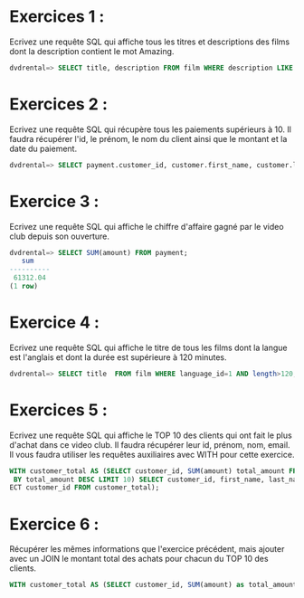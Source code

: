 # Exercices 1 :

Ecrivez une requête SQL qui affiche tous les titres et descriptions des films dont la description contient le mot Amazing.

```sql
dvdrental=> SELECT title, description FROM film WHERE description LIKE '%Amazing%';
```

# Exercices 2 :

Ecrivez une requête SQL qui récupère tous les paiements supérieurs à 10. Il faudra récupérer l'id, le prénom, le nom du client ainsi que le montant et la date du paiement.

```sql
dvdrental=> SELECT payment.customer_id, customer.first_name, customer.last_name, payment.amount, payment.payment_date FROM payment INNER JOIN customer ON payment.customer_id = customer.customer_id WHERE amount > 10;
```

# Exercice 3 :

Ecrivez une requête SQL qui affiche le chiffre d'affaire gagné par le video club depuis son ouverture.

```sql
dvdrental=> SELECT SUM(amount) FROM payment;
   sum
----------
 61312.04
(1 row)

```

# Exercice 4 :

Ecrivez une requête SQL qui affiche le titre de tous les films dont la langue est l'anglais et dont la durée est supérieure à 120 minutes.

```sql
dvdrental=> SELECT title  FROM film WHERE language_id=1 AND length>120;
```

# Exercices 5 :

Ecrivez une requête SQL qui affiche le TOP 10 des clients qui ont fait le plus d'achat dans ce video club. Il faudra récupérer leur id, prénom, nom, email. Il vous faudra utiliser les requêtes auxiliaires avec WITH pour cette exercice.

```sql
WITH customer_total AS (SELECT customer_id, SUM(amount) total_amount FROM payment GROUP BY customer_id ORDER
 BY total_amount DESC LIMIT 10) SELECT customer_id, first_name, last_name, email FROM customer WHERE customer_id IN (SEL
ECT customer_id FROM customer_total);
```

# Exercice 6 :

Récupérer les mêmes informations que l'exercice précédent, mais ajouter avec un JOIN le montant total des achats pour chacun du TOP 10 des clients.

```sql
WITH customer_total AS (SELECT customer_id, SUM(amount) as total_amount FROM payment GROUP BY customer_id), top_customers AS (SELECT customer_id, total_amount FROM customer_total ORDER BY total_amount DESC LIMIT 10) SELECT customer.customer_id, customer.first_name, customer.last_name, customer.email, top_customers.total_amount FROM customer INNER JOIN top_customers ON customer.customer_id=top_customers.customer_id ORDER BY top_customers.total_amount DESC;

```
